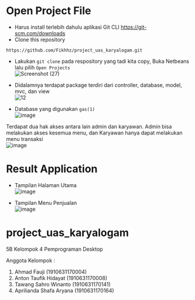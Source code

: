 # Open Project File 
- Harus install terlebih dahulu aplikasi Git CLI
https://git-scm.com/downloads
- Clone this repository
```console
https://github.com/Fikhhz/project_uas_karyalogam.git
```
- Lakukan ```git clone``` pada respository yang tadi kita copy, Buka Netbeans lalu pilih ```Open Projects```<br>
![Screenshot (27)](https://user-images.githubusercontent.com/95403285/149065163-48a2928e-497b-470d-9d35-ee0042260b30.png)<br>

- Didalamnya terdapat package terdiri dari controller, database, model, mvc, dan view <br>
![12](https://user-images.githubusercontent.com/95403285/149064287-171f5250-c1a6-425b-b750-a5e0b0b5d9b0.png)

- Database yang digunakan ```gas(1)```<br>
![image](https://user-images.githubusercontent.com/95403285/149064472-d84ea177-ba6e-4955-97f1-cdcb14e0dde5.png)

Terdapat dua hak akses antara lain admin dan karyawan. Admin bisa melakukan akses kesemua menu, dan Karyawan hanya dapat melakukan menu transaksi<br>
![image](https://user-images.githubusercontent.com/95403285/149065388-73f8502e-8808-4dfd-857b-daa1b1e59893.png)


# Result Application
- Tampilan Halaman Utama <br>
![image](https://user-images.githubusercontent.com/95403285/149063781-d3dff940-af18-4776-8d02-5fee5ba03951.png)

- Tampilan Menu Penjualan <br>
![image](https://user-images.githubusercontent.com/95403285/149063840-dc6f2b27-0cd4-47c8-b9b4-414222fbf458.png)

# project_uas_karyalogam
5B Kelompok 4 Pemprograman Desktop

Anggota Kelompok :
1. Ahmad Fauji (1910631170004)
2. Anton Taufik Hidayat (1910631170008)
3. Tawang Sahro Winanto (1910631170141)
4. Aprilianda Shafa Aryana (1910631170164)
